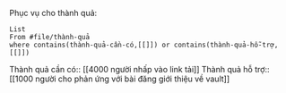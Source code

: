Phục vụ cho thành quả:
```dataview
List 
From #file/thành-quả 
where contains(thành-quả-cần-có,[[]]) or contains(thành-quả-hỗ-trợ,[[]]) 
```
Thành quả cần có:: [[4000 người nhấp vào link tải]]
Thành quả hỗ trợ:: [[1000 người cho phản ứng với bài đăng giới thiệu về vault]]
